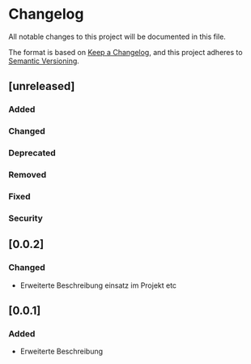 # Changelog
All notable changes to this project will be documented in this file.

The format is based on [Keep a Changelog](https://keepachangelog.com/en/1.0.0/),
and this project adheres to [Semantic Versioning](https://semver.org/spec/v2.0.0.html).

## [unreleased]
### Added
### Changed
### Deprecated
### Removed
### Fixed
### Security

## [0.0.2]
### Changed
-  Erweiterte Beschreibung einsatz im Projekt etc

## [0.0.1]
### Added
-  Erweiterte Beschreibung